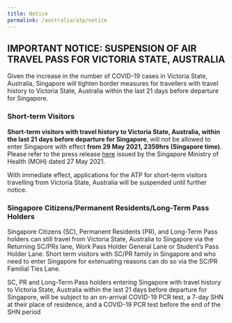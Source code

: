 ```yaml
---
title: Notice
permalink: /australia/atp/notice
---
```

## IMPORTANT NOTICE: SUSPENSION OF AIR TRAVEL PASS FOR VICTORIA STATE, AUSTRALIA
Given the increase in the number of COVID-19 cases in Victoria State, Australia, Singapore will tighten border measures for travellers with travel history to Victoria State, Australia within the last 21 days before departure for Singapore.

### Short-term Visitors

<b>Short-term visitors with travel history to Victoria State, Australia, within the last 21 days before departure for Singapore</b>, will not be allowed to enter Singapore with effect <b>from 29 May 2021, 2359hrs (Singapore time)</b>. Please refer to the press release <a href="https://www.moh.gov.sg/news-highlights/details/updates-on-border-measures-for-travellers-from-victoria-state-australia_27May2021/">here</a> issued by the Singapore Ministry of Health (MOH) dated 27 May 2021.
	
With immediate effect, applications for the ATP for short-term visitors travelling from Victoria State, Australia will be suspended until further notice.

### Singapore Citizens/Permanent Residents/Long-Term Pass Holders
	
Singapore Citizens (SC), Permanent Residents (PR), and Long-Term Pass holders can still travel from Victoria State, Australia to Singapore via the Returning SC/PRs lane, Work Pass Holder General Lane or Student’s Pass Holder Lane. Short term visitors with SC/PR family in Singapore and who need to enter Singapore for extenuating reasons can do so via the SC/PR Familial Ties Lane. 

SC, PR and Long-Term Pass holders entering Singapore with travel history to Victoria State, Australia within the last 21 days before departure for Singapore, will be subject to an on-arrival COVID-19 PCR test, a 7-day SHN at their place of residence, and a COVID-19 PCR test before the end of the SHN period